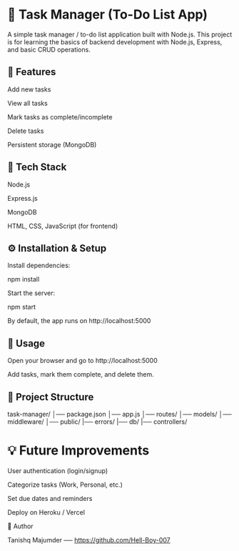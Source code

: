 # 📝 Task Manager (To-Do List App)

A simple task manager / to-do list application built with Node.js.
This project is for learning the basics of backend development with Node.js, Express, and basic CRUD operations.

## 📌 Features

Add new tasks

View all tasks

Mark tasks as complete/incomplete

Delete tasks

Persistent storage (MongoDB)

## 🚀 Tech Stack

Node.js

Express.js

MongoDB

HTML, CSS, JavaScript (for frontend)

## ⚙️ Installation & Setup


Install dependencies:

npm install


Start the server:

npm start


By default, the app runs on http://localhost:5000

## 📖 Usage

Open your browser and go to http://localhost:5000

Add tasks, mark them complete, and delete them.

## 📂 Project Structure
task-manager/
│── package.json
│── app.js
│── routes/
│── models/
│── middleware/
│── public/
|── errors/
|── db/
|── controllers/

# 💡 Future Improvements

User authentication (login/signup)

Categorize tasks (Work, Personal, etc.)

Set due dates and reminders

Deploy on Heroku / Vercel

👤 Author

Tanishq Majumder ──  https://github.com/Hell-Boy-007
